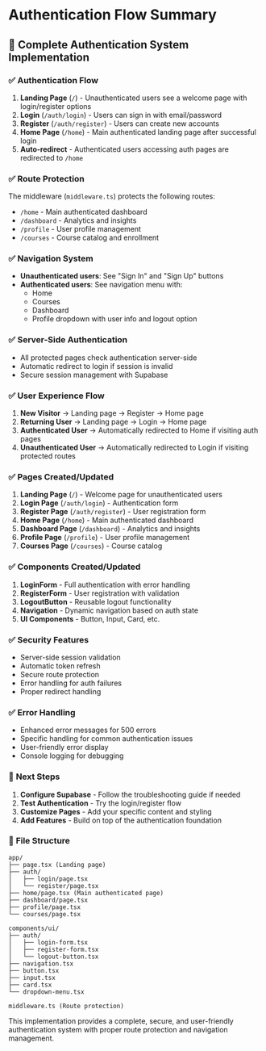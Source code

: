 # Authentication Flow Summary

## 🎯 Complete Authentication System Implementation

### ✅ **Authentication Flow**
1. **Landing Page** (`/`) - Unauthenticated users see a welcome page with login/register options
2. **Login** (`/auth/login`) - Users can sign in with email/password
3. **Register** (`/auth/register`) - Users can create new accounts
4. **Home Page** (`/home`) - Main authenticated landing page after successful login
5. **Auto-redirect** - Authenticated users accessing auth pages are redirected to `/home`

### ✅ **Route Protection**
The middleware (`middleware.ts`) protects the following routes:
- `/home` - Main authenticated dashboard
- `/dashboard` - Analytics and insights
- `/profile` - User profile management
- `/courses` - Course catalog and enrollment

### ✅ **Navigation System**
- **Unauthenticated users**: See "Sign In" and "Sign Up" buttons
- **Authenticated users**: See navigation menu with:
  - Home
  - Courses
  - Dashboard
  - Profile dropdown with user info and logout option

### ✅ **Server-Side Authentication**
- All protected pages check authentication server-side
- Automatic redirect to login if session is invalid
- Secure session management with Supabase

### ✅ **User Experience Flow**

1. **New Visitor** → Landing page → Register → Home page
2. **Returning User** → Landing page → Login → Home page
3. **Authenticated User** → Automatically redirected to Home if visiting auth pages
4. **Unauthenticated User** → Automatically redirected to Login if visiting protected routes

### ✅ **Pages Created/Updated**

1. **Landing Page** (`/`) - Welcome page for unauthenticated users
2. **Login Page** (`/auth/login`) - Authentication form
3. **Register Page** (`/auth/register`) - User registration form
4. **Home Page** (`/home`) - Main authenticated dashboard
5. **Dashboard Page** (`/dashboard`) - Analytics and insights
6. **Profile Page** (`/profile`) - User profile management
7. **Courses Page** (`/courses`) - Course catalog

### ✅ **Components Created/Updated**

1. **LoginForm** - Full authentication with error handling
2. **RegisterForm** - User registration with validation
3. **LogoutButton** - Reusable logout functionality
4. **Navigation** - Dynamic navigation based on auth state
5. **UI Components** - Button, Input, Card, etc.

### ✅ **Security Features**

- Server-side session validation
- Automatic token refresh
- Secure route protection
- Error handling for auth failures
- Proper redirect handling

### ✅ **Error Handling**

- Enhanced error messages for 500 errors
- Specific handling for common authentication issues
- User-friendly error display
- Console logging for debugging

### 🚀 **Next Steps**

1. **Configure Supabase** - Follow the troubleshooting guide if needed
2. **Test Authentication** - Try the login/register flow
3. **Customize Pages** - Add your specific content and styling
4. **Add Features** - Build on top of the authentication foundation

### 📁 **File Structure**

```
app/
├── page.tsx (Landing page)
├── auth/
│   ├── login/page.tsx
│   └── register/page.tsx
├── home/page.tsx (Main authenticated page)
├── dashboard/page.tsx
├── profile/page.tsx
└── courses/page.tsx

components/ui/
├── auth/
│   ├── login-form.tsx
│   ├── register-form.tsx
│   └── logout-button.tsx
├── navigation.tsx
├── button.tsx
├── input.tsx
├── card.tsx
└── dropdown-menu.tsx

middleware.ts (Route protection)
```

This implementation provides a complete, secure, and user-friendly authentication system with proper route protection and navigation management.
